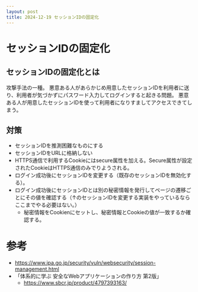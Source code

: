 ```yaml
---
layout: post
title: 2024-12-19 セッションIDの固定化
---
```


# セッションIDの固定化

## セッションIDの固定化とは
攻撃手法の一種。
悪意ある人があらかじめ用意したセッションIDを利用者に送り、利用者が気づかずにパスワード入力してログインすると起きる問題。
悪意ある人が用意したセッションIDを使って利用者になりすましてアクセスできてしまう。

## 対策
- セッションIDを推測困難なものにする
- セッションIDをURLに格納しない
- HTTPS通信で利用するCookieにはsecure属性を加える。Secure属性が設定されたCookieはHTTPS通信のみでりようされる。
- ログイン成功後にセッションIDを変更する（既存のセッションIDを無効化する）。
- ログイン成功後にセッションIDとは別の秘密情報を発行してページの遷移ごとにその値を確認する（↑のセッションIDを変更する実装をやっているならここまでやる必要はない。）
  - 秘密情報をCookienにセットし、秘密情報とCookieの値が一致するか確認する。

# 参考
- https://www.ipa.go.jp/security/vuln/websecurity/session-management.html
- 「体系的に学ぶ 安全なWebアプリケーションの作り方 第2版」
  - https://www.sbcr.jp/product/4797393163/
